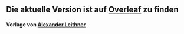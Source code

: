 ## Die aktuelle Version ist auf [Overleaf](https://www.overleaf.com/read/kcdmcmjmvpsf) zu finden

#### Vorlage von [Alexander Leithner](https://github.com/a-leithner/latex-vwa-template)
